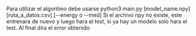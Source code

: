 Para utilizar el algoritmo debe usarse 
python3 main.py [model_name.npy] [ruta_a_datos.csv] [--energy o --med]
Si el archivo npy no existe, este entrenara de nuevo y luego hara el test, si ya hay un modelo solo hara el test. 
Al final dira el error obtenido
